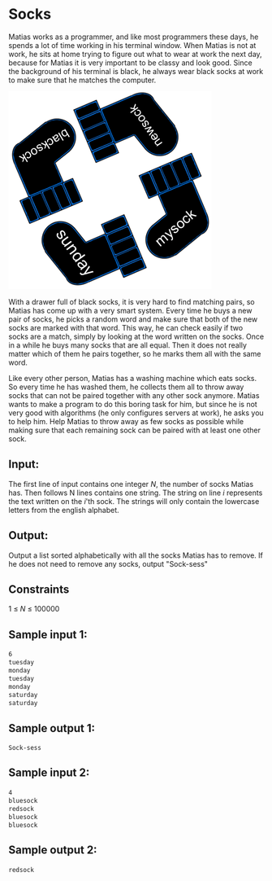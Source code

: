 # Socks
Matias works as a programmer, and like most programmers these days, he spends a lot of time working in his terminal window. When Matias is not at work, he sits at home trying to figure out what to wear at work the next day, because for Matias it is very important to be classy and look good. Since the background of his terminal is black, he always wear black socks at work to make sure that he matches the computer.

![](../images/socks.png)

With a drawer full of black socks, it is very hard to find matching pairs, so Matias has come up with a very smart system. Every time he buys a new pair of socks, he picks a random word and make sure that both of the new socks are marked with that word. This way, he can check easily if two socks are a match, simply by looking at the word written on the socks. Once in a while he buys many socks that are all equal. Then it does not really matter which of them he pairs together, so he marks them all with the same word.

Like every other person, Matias has a washing machine which eats socks. So every time he has washed them, he collects them all to throw away socks that can not be paired together with any other sock anymore. Matias wants to make a program to do this boring task for him, but since he is not very good with algorithms (he only configures servers at work), he asks you to help him. Help Matias to throw away as few socks as possible while making sure that each remaining sock can be paired with at least one other sock.

## Input:
The first line of input contains one integer _N_, the number of socks Matias has.
Then follows N lines contains one string. The string on line _i_ represents the text written on the _i_'th sock. The strings will only contain the lowercase letters from the english alphabet.

## Output:
Output a list sorted alphabetically with all the socks Matias has to remove. If he does not need to remove any socks, output "Sock-sess"

## Constraints
1 &le; _N_ &le; 100000  

## Sample input 1:
```
6
tuesday
monday
tuesday
monday
saturday
saturday
```

## Sample output 1:
```
Sock-sess
```


## Sample input 2:
```
4
bluesock
redsock
bluesock
bluesock
```

## Sample output 2:
```
redsock
```


